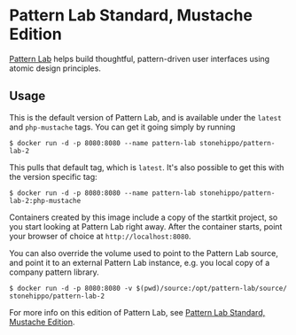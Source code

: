# Pattern Lab Standard, Mustache Edition

[Pattern Lab](http://patternlab.io) helps build thoughtful, pattern-driven user interfaces using atomic design principles.

## Usage

This is the default version of Pattern Lab, and is available under the `latest` and `php-mustache` tags. You can get it going simply by running

```
$ docker run -d -p 8080:8080 --name pattern-lab stonehippo/pattern-lab-2
```

This pulls that default tag, which is `latest`. It's also possible to get this with the version specific tag:

```
$ docker run -d -p 8080:8080 --name pattern-lab stonehippo/pattern-lab-2:php-mustache
```

Containers created by this image include a copy of the startkit project, so you start looking at Pattern Lab right away. After the container starts, point your browser of choice at `http://localhost:8080`.

You can also override the volume used to point to the Pattern Lab source, and point it to an external Pattern Lab instance, e.g. you local copy of a company pattern library.

```
$ docker run -d -p 8080:8080 -v $(pwd)/source:/opt/pattern-lab/source/ stonehippo/pattern-lab-2
```

For more info on this edition of Pattern Lab, see [Pattern Lab Standard, Mustache Edition](https://github.com/pattern-lab/patternlab-php).
